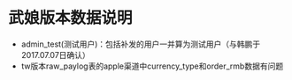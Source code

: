 # 武娘版本数据说明

- admin_test(测试用户)：包括补发的用户一并算为测试用户（与韩鹏于2017.07.07日确认）
- tw版本raw_paylog表的apple渠道中currency_type和order_rmb数据有问题
 
